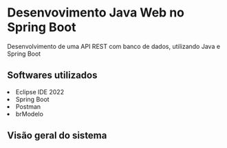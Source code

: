 # Desenvovimento Java Web no Spring Boot



<p>Desenvolvimento de uma API REST com banco de dados, utilizando Java e Spring Boot</p>

<h2> Softwares utilizados </h2>
 <li>Eclipse IDE 2022
 <li>Spring Boot
 <li>Postman
 <li>brModelo

<h2> Visão geral do sistema
  


